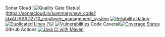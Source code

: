 Sonar Cloud [![Quality Gate Status](https://sonarcloud.io/api/project_badges/measure?project=ALIASAD2710_employee_management_system&metric=alert_status)](https://sonarcloud.io/summary/new_code?id=ALIASAD2710_employee_management_system
[![Reliability Rating](https://sonarcloud.io/api/project_badges/measure?project=ALIASAD2710_employee_management_system&metric=reliability_rating)](https://sonarcloud.io/summary/new_code?id=ALIASAD2710_employee_management_system)
[![Duplicated Lines (%)](https://sonarcloud.io/api/project_badges/measure?project=ALIASAD2710_employee_management_system&metric=duplicated_lines_density)](https://sonarcloud.io/summary/new_code?id=ALIASAD2710_employee_management_system)
[![Vulnerabilities](https://sonarcloud.io/api/project_badges/measure?project=ALIASAD2710_employee_management_system&metric=vulnerabilities)](https://sonarcloud.io/summary/new_code?id=ALIASAD2710_employee_management_system)
Code Coverall[![Coverage Status](https://coveralls.io/repos/github/ALIASAD2710/employee_management_system/badge.svg?branch=main)](https://coveralls.io/github/ALIASAD2710/employee_management_system?branch=main)
GitHub Actions [![Java CI with Maven](https://github.com/ALIASAD2710/employee_management_system/actions/workflows/maven-publish.yml/badge.svg)](https://github.com/ALIASAD2710/employee_management_system/actions/workflows/maven-publish.yml)
